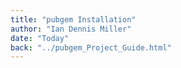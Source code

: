 ```yaml
---
title: "pubgem Installation"
author: "Ian Dennis Miller"
date: "Today"
back: "../pubgem_Project_Guide.html"
---
```

